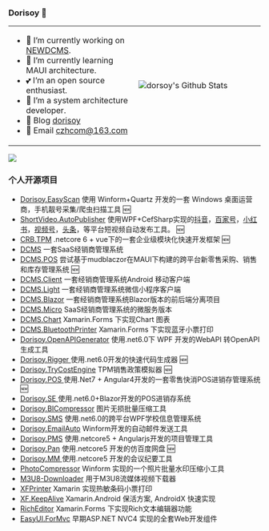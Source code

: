 ### **Dorisoy**   👋

<table>
<tr>
<td width="50%">

- 🔭 I’m currently working on [NEWDCMS](https://github.com/NEWDCMS).
- 🌱 I’m currently learning MAUI architecture.
- 💕 I’m an open source enthusiast.
- 🖖 I’m a system architecture developer.
- 🖖 Blog [dorisoy](http://www.dorsoy.com/)
- 🖖 Email [czhcom@163.com](mailto:czhcom@163.com)

</td>
<td>

 ![dorsoy's Github Stats](https://github-readme-stats.vercel.app/api?username=dorisoy&show_icons=true&hide_border=true)
 
 </td>
 </tr>
</table>


<img src="https://github-profile-trophy.vercel.app/?username=dorisoy&theme=flat&no-frame=true&margin-w=30" />


### 个人开源项目
- [Dorisoy.EasyScan](https://github.com/dorisoy/EasyScan) 使用 Winform+Quartz 开发的一套 Windows 桌面运营商，手机靓号采集/爬虫扫描工具 :new:
- [ShortVideo.AutoPublisher](https://github.com/dorisoy/ShortVideo.AutoPublisher) 使用WPF+CefSharp实现的[抖音](https://creator.douyin.com)，[百家号](https://baijiahao.baidu.com/builder/rc/edit?type=videoV2)，[小红书](https://creator.xiaohongshu.com)，[视频号](https://channels.weixin.qq.com)，[头条](https://mp.toutiao.com/profile_v4/xigua/upload-video)，等平台短视频自动发布工具。 :new:
- [CRB.TPM](https://github.com/dorisoy/CRB.TPM)  .netcore 6 + vue下的一套企业级模块化快速开发框架 :new:
- [DCMS](https://github.com/dorisoy/DCMS)  一套SaaS经销商管理系统
- [DCMS.POS](https://github.com/NEWDCMS/DCMS.POS) 尝试基于mudblaczor在MAUI下构建的跨平台新零售采购、销售和库存管理系统  :new:
- [DCMS.Client](https://github.com/dorisoy/DCMS.Client) 一套经销商管理系统Android 移动客户端
- [DCMS.Light](https://github.com/dorisoy/DCMS.Light) 一套经销商管理系统微信小程序客户端
- [DCMS.Blazor](https://github.com/dorisoy/DCMS.Blazor) 一套经销商管理系统Blazor版本的前后端分离项目
- [DCMS.Micro](https://github.com/dorisoy/DCMS.Micro) SaaS经销商管理系统的微服务版本
- [DCMS.Chart](https://github.com/dorisoy/DCMS.Chart)  Xamarin.Forms 下实现Chart 图表
- [DCMS.BluetoothPrinter](https://github.com/dorisoy/DCMS.BluetoothPrinter)  Xamarin.Forms 下实现蓝牙小票打印
- [Dorisoy.OpenAPIGenerator](https://github.com/dorisoy/Dorisoy.OpenAPIGenerator) 使用.net6.0下 WPF 开发的WebAPI 转OpenAPI生成工具
- [Dorisoy.Rigger ](https://github.com/dorisoy/Dorisoy.Rigger) 使用.net6.0开发的快速代码生成器 :new:
- [Dorisoy.TryCostEngine](https://github.com/dorisoy/Dorisoy.TryCostEngine) TPM销售政策模拟器 :new:
- [Dorisoy.POS ](https://github.com/dorisoy/Dorisoy.POS) 使用.Net7 + Angular4开发的一套零售快消POS进销存管理系统 :new:
- [Dorisoy.SE ](https://github.com/dorisoy/Dorisoy.SE) 使用.net6.0+Blazor开发的POS进销存系统
- [Dorisoy.BICompressor](https://github.com/dorisoy/Dorisoy.BICompressor) 图片无损批量压缩工具
- [Dorisoy.SMS](https://github.com/dorisoy/Dorisoy.SMS) 使用.net6.0的跨平台WPF学校信息管理系统
- [Dorisoy.EmailAuto](https://github.com/dorisoy/Dorisoy.EmailAuto) Winform开发的自动邮件发送工具
- [Dorisoy.PMS](https://github.com/dorisoy/Dorisoy.PMS) 使用.netcore5 + Angularjs开发的项目管理工具
- [Dorisoy.Pan](https://github.com/dorisoy/Dorisoy.Pan) 使用.netcore5 开发的仿百度网盘 :new:
- [Dorisoy.MM ](https://github.com/dorisoy/Dorisoy.MM) 使用.netcore5  开发的会议纪要工具
- [PhotoCompressor](https://github.com/dorisoy/PhotoCompressor) Winform 实现的一个照片批量水印压缩小工具
- [M3U8-Downloader](https://github.com/dorisoy/M3U8-Downloader) 用于M3U8流媒体视频下载器
- [XFPrinter](https://github.com/dorisoy/XFPrinter) Xamarin 实现热敏条码小票打印
- [XF.KeepAlive](https://github.com/dorisoy/XF.KeepAlive) Xamarin.Android 保活方案, AndroidX 快速实现
- [RichEditor](https://github.com/dorisoy/RichEditor) Xamarin.Forms 下实现Rich文本编辑器功能
- [EasyUI.ForMvc](https://github.com/dorisoy/EasyUI.ForMvc) 早期ASP.NET NVC4 实现的全套Web开发组件

